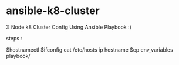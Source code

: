 # ansible-k8-cluster
X Node k8 Cluster Config Using Ansible Playbook :)



steps :

$hostnamectl
$ifconfig
cat /etc/hosts
ip hostname
$cp env_variables playbook/
